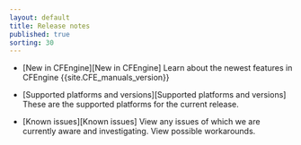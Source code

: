 ```yaml
---
layout: default
title: Release notes
published: true
sorting: 30
---
```


* [New in CFEngine][New in CFEngine]
  Learn about the newest features in CFEngine {{site.CFE_manuals_version}}

* [Supported platforms and versions][Supported platforms and versions]
  These are the supported platforms for the current release.

* [Known issues][Known issues]
  View any issues of which we are currently aware and investigating. View possible workarounds.
